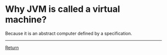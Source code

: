 # Why JVM is called a virtual machine?

Because it is an abstract computer defined by a specification.

<hr>

[Return](../../../)